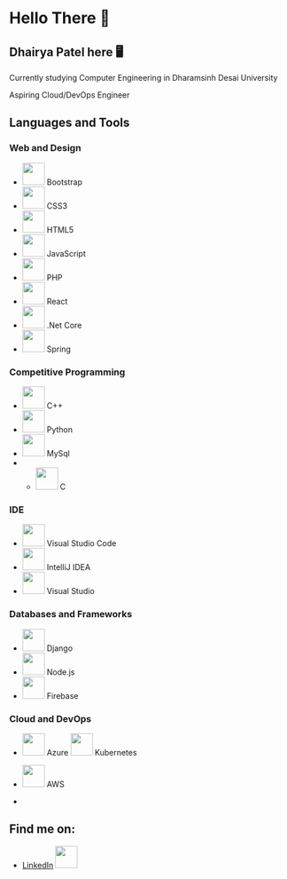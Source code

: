 <!-- Your README title and introduction -->

# Hello There 🫡
## Dhairya Patel here 🖥️
Currently studying Computer Engineering in Dharamsinh Desai University

Aspiring Cloud/DevOps Engineer

## Languages and Tools
### Web and Design
- <img src="https://cdn.jsdelivr.net/gh/devicons/devicon/icons/bootstrap/bootstrap-original.svg" height="40px" width="40px" /> Bootstrap
- <img src="https://cdn.jsdelivr.net/gh/devicons/devicon/icons/css3/css3-original.svg" height="40px" width="40px"/> CSS3
- <img src="https://cdn.jsdelivr.net/gh/devicons/devicon/icons/html5/html5-original.svg" height="40px" width="40px"/> HTML5
- <img src="https://cdn.jsdelivr.net/gh/devicons/devicon/icons/javascript/javascript-original.svg" height="40px" width="40px"/> JavaScript
- <img src="https://cdn.jsdelivr.net/gh/devicons/devicon/icons/php/php-original.svg" height="40px" width="40px"/> PHP
- <img src="https://cdn.jsdelivr.net/gh/devicons/devicon/icons/react/react-original.svg" height="40px" width="40px"/> React
- <img src="https://cdn.jsdelivr.net/gh/devicons/devicon/icons/dotnetcore/dotnetcore-original.svg" height="40px" width="40px"/> .Net Core
- <img src="https://cdn.jsdelivr.net/gh/devicons/devicon/icons/spring/spring-original.svg" height="40px" width="40px"/>   Spring

### Competitive Programming
- <img src="https://cdn.jsdelivr.net/gh/devicons/devicon/icons/cplusplus/cplusplus-original.svg" height="40px" width="40px" /> C++
- <img src="https://cdn.jsdelivr.net/gh/devicons/devicon/icons/python/python-original.svg" height="40px" width="40px" /> Python
- <img src="https://cdn.jsdelivr.net/gh/devicons/devicon/icons/mysql/mysql-original-wordmark.svg" height="40px" width="40px"/> MySql
- - <img src="https://cdn.jsdelivr.net/gh/devicons/devicon/icons/c/c-original.svg" height="40px" width="40px" /> C

### IDE
- <img src="https://cdn.jsdelivr.net/gh/devicons/devicon/icons/vscode/vscode-original.svg" height="40px" width="40px" /> Visual Studio Code
- <img src="https://cdn.jsdelivr.net/gh/devicons/devicon/icons/intellij/intellij-plain-wordmark.svg" height="40px" width="40px" /> IntelliJ IDEA
- <img src="https://cdn.jsdelivr.net/gh/devicons/devicon/icons/visualstudio/visualstudio-plain.svg" height="40px" width="40px"/>  Visual Studio

### Databases and Frameworks
- <img src="https://cdn.jsdelivr.net/gh/devicons/devicon/icons/django/django-plain.svg" height="40px" width="40px" /> Django
- <img src="https://cdn.jsdelivr.net/gh/devicons/devicon/icons/nodejs/nodejs-plain.svg" height="40px" width="40px" /> Node.js
- <img src="https://cdn.jsdelivr.net/gh/devicons/devicon/icons/firebase/firebase-plain.svg" height="40px" width="40px"/> Firebase

### Cloud and DevOps
- <img src="https://cdn.jsdelivr.net/gh/devicons/devicon/icons/azure/azure-plain.svg" height="40px" width="40px"/> Azure
<img src="https://cdn.jsdelivr.net/gh/devicons/devicon/icons/kubernetes/kubernetes-plain.svg" height="40px" width="40px"/> Kubernetes
- <img src="https://cdn.jsdelivr.net/gh/devicons/devicon/icons/amazonwebservices/amazonwebservices-original.svg" height="40px" width="40px"/> AWS

- 
## Find me on:
- [LinkedIn](https://www.linkedin.com/in/dhairya-patel-032070223) <img src="https://cdn.jsdelivr.net/gh/devicons/devicon/icons/linkedin/linkedin-original.svg" height="40px" width="40px" />

<!-- Add more social media links and icons here -->
